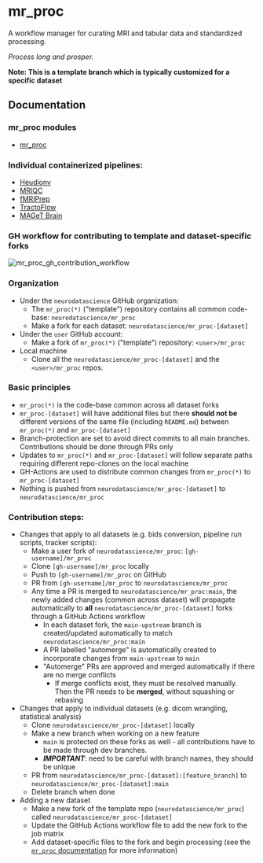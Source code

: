 # mr_proc 

A workflow manager for curating MRI and tabular data and standardized processing. 

*Process long and prosper.*

**Note: This is a template branch which is typically customized for a specific dataset**

## Documentation

### mr_proc modules

- [mr_proc](https://www.neurobagel.org/documentation/mr_proc/overview/)

### Individual containerized pipelines:

- [Heudionv](https://heudiconv.readthedocs.io/en/latest/installation.html#singularity) 
- [MRIQC](https://mriqc.readthedocs.io/en/stable/)
- [fMRIPrep](https://fmriprep.org/en/1.5.5/singularity.html) 
- [TractoFlow](https://github.com/scilus/tractoflow)
- [MAGeT Brain](https://github.com/CoBrALab/MAGeTbrain)

### GH workflow for contributing to template and dataset-specific forks

![mr_proc_gh_contribution_workflow](https://user-images.githubusercontent.com/29051929/236941655-f7dcc981-a2f4-4f3f-b1fc-8c2afdfcc8cf.png)

### Organization
* Under the `neurodatascience` GitHub organization:
  * The `mr_proc(*)` ("template") repository contains all common code-base: `neurodatascience/mr_proc`
  * Make a fork for each dataset: `neurodatascience/mr_proc-[dataset]`
* Under the `user` GitHub account:
  * Make a fork of `mr_proc(*)` ("template") repository: `<user>/mr_proc`
* Local machine
  * Clone all the `neurodatascience/mr_proc-[dataset]` and the `<user>/mr_proc` repos. 
  
### Basic principles 
* `mr_proc(*)` is the code-base common across all dataset forks
* `mr_proc-[dataset]` will have additional files but there **should not be** different versions of the same file (including `README.md`) between `mr_proc(*)` and `mr_proc-[dataset]`
* Branch-protection are set to avoid direct commits to all main branches. Contributions should be done through PRs only
* Updates to `mr_proc(*)` and `mr_proc-[dataset]` will follow separate paths requiring different repo-clones on the local machine
* GH-Actions are used to distribute common changes from `mr_proc(*)` to `mr_proc-[dataset]`
* Nothing is pushed from `neurodatascience/mr_proc-[dataset]` to `neurodatascience/mr_proc`

### Contribution steps:
  * Changes that apply to all datasets (e.g. bids conversion, pipeline run scripts, tracker scripts):
    * Make a user fork of `neurodatascience/mr_proc`: `[gh-username]/mr_proc`
    * Clone `[gh-username]/mr_proc` locally
    * Push to `[gh-username]/mr_proc` on GitHub
    * PR from `[gh-username]/mr_proc` to `neurodatascience/mr_proc`
    * Any time a PR is merged to `neurodatascience/mr_proc:main`, the newly added changes (common across dataset) will propagate automatically to **all** `neurodatascience/mr_proc-[dataset]` forks through a GitHub Actions workflow
      * In each dataset fork, the `main-upstream` branch is created/updated automatically to match `neurodatascience/mr_proc:main`
      * A PR labelled "automerge" is automatically created to incorporate changes from `main-upstream` to `main`
      * "Automerge" PRs are approved and merged automatically if there are no merge conflicts
        * If merge conflicts exist, they must be resolved manually. Then the PR needs to be **merged**, without squashing or rebasing
  * Changes that apply to individual datasets (e.g. dicom wrangling, statistical analysis) 
    * Clone `neurodatascience/mr_proc-[dataset]` locally
    * Make a new branch when working on a new feature
      * `main` is protected on these forks as well - all contributions have to be made through dev branches.
      * ***IMPORTANT***: need to be careful with branch names, they should be unique
    * PR from `neurodatascience/mr_proc-[dataset]:[feature_branch]` to `neurodatascience/mr_proc-[dataset]:main`
    * Delete branch when done
  * Adding a new dataset
    * Make a new fork of the template repo (`neurodatascience/mr_proc`) called `neurodatascience/mr_proc-[dataset]`
    * Update the GitHub Actions workflow file to add the new fork to the job matrix
    * Add dataset-specific files to the fork and begin processing (see the [`mr_proc` documentation](https://www.neurobagel.org/documentation/mr_proc/workflow/dicom_org/) for more information)
